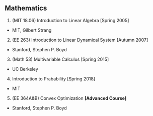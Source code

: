 ## Mathematics
1. (MIT 18.06) Introduction to Linear Algebra [Spring 2005]
  - MIT, Gilbert Strang
2. (EE 263) Introduction to Linear Dynamical System [Autumn 2007]
  - Stanford, Stephen P. Boyd
3. (Math 53) Multivariable Calculus [Spring 2015]
  - UC Berkeley
4. Introduction to Prabability [Spring 2018]
  - MIT
5. (EE 364A&B) Convex Optimization **[Advanced Course]**
  - Stanford, Stephen P. Boyd
